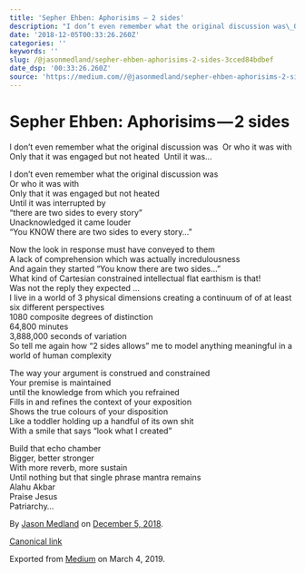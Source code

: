 ```yaml
---
title: 'Sepher Ehben: Aphorisims — 2 sides'
description: "I don’t even remember what the original discussion was\_Or who it was withOnly that it was engaged but not heated\_Until it was…"
date: '2018-12-05T00:33:26.260Z'
categories: ''
keywords: ''
slug: /@jasonmedland/sepher-ehben-aphorisims-2-sides-3cced84bdbef
date_dsp: '00:33:26.260Z'
source: 'https://medium.com//@jasonmedland/sepher-ehben-aphorisims-2-sides-3cced84bdbef'
---
```


# Sepher Ehben: Aphorisims — 2 sides

I don’t even remember what the original discussion was  Or who it was with Only that it was engaged but not heated  Until it was…

I don’t even remember what the original discussion was   
Or who it was with  
Only that it was engaged but not heated   
Until it was interrupted by  
“there are two sides to every story”  
Unacknowledged it came louder  
“You KNOW there are two sides to every story…”

Now the look in response must have conveyed to them  
A lack of comprehension which was actually incredulousness   
And again they started “You know there are two sides…”  
What kind of Cartesian constrained intellectual flat earthism is that!  
Was not the reply they expected …  
I live in a world of 3 physical dimensions creating a continuum of of at least six different perspectives   
1080 composite degrees of distinction   
64,800 minutes   
3,888,000 seconds of variation   
So tell me again how “2 sides allows” me to model anything meaningful in a world of human complexity

The way your argument is construed and constrained   
Your premise is maintained   
until the knowledge from which you refrained  
Fills in and refines the context of your exposition  
Shows the true colours of your disposition   
Like a toddler holding up a handful of its own shit  
With a smile that says “look what I created”

Build that echo chamber   
Bigger, better stronger  
With more reverb, more sustain  
Until nothing but that single phrase mantra remains  
Alahu Akbar   
Praise Jesus  
Patriarchy…

By [Jason Medland](https://medium.com/@jasonmedland) on [December 5, 2018](https://medium.com/p/3cced84bdbef).

[Canonical link](https://medium.com/@jasonmedland/sepher-ehben-aphorisims-2-sides-3cced84bdbef)

Exported from [Medium](https://medium.com) on March 4, 2019.